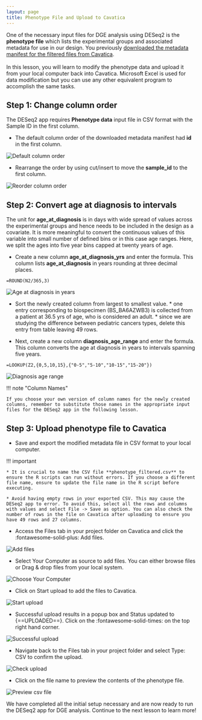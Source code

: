 ```yaml
---
layout: page
title: Phenotype File and Upload to Cavatica
---
```


One of the necessary input files for DGE analysis using DESeq2 is the **phenotype file** which lists the experimental groups and associated metadata for use in our design. You previously [downloaded the metadata manifest for the filtered files from Cavatica](./rna_seq_4.md#step-3-create-tags-download-filtered-dataset). </br></br>
In this lesson, you will learn to modify the phenotype data and upload it from your local computer back into Cavatica. Microsoft Excel is used for data modification but you can use any other equivalent program to accomplish the same tasks.

## Step 1: Change column order

The DESeq2 app requires **Phenotype data** input file in CSV format with the Sample ID in the first column.

* The default column order of the downloaded metadata manifest had **id** in the first column.

![Default column order](../rna-seq-images/rna-seq-6-1.png "Default column order")

* Rearrange the order by using cut/insert to move the **sample_id** to the first column.

![Reorder column order](../rna-seq-images/rna-seq-6-2.png "Reorder column order")

## Step 2: Convert age at diagnosis to intervals

The unit for  **age_at_diagnosis** is in days with wide spread of values across the experimental groups and hence needs to be included in the design as a covariate. It is more meaningful to convert the continuous values of this variable into small number of defined bins or in this case age ranges. Here, we split the ages into five year bins capped at twenty years of age.

* Create a new column **age_at_diagnosis_yrs** and enter the formula. This column lists **age_at_diagnosis** in years rounding at three decimal places.

```
=ROUND(N2/365,3)
```

![Age at diagnosis in years](../rna-seq-images/rna-seq-6-3.png "Age at diagnosis in years")

* Sort the newly created column from largest to smallest value.
      * one entry corresponding to biospecimen (BS_BA6AZWB3) is collected from a patient at 36.5 yrs of age, who is considered an adult.
      * since we are studying the difference between pediatric cancers types, delete this entry from table leaving 49 rows.

* Next, create a new column **diagnosis_age_range** and enter the formula. This column converts the age at diagnosis in years to intervals spanning five years.

```
=LOOKUP(Z2,{0,5,10,15},{"0-5","5-10","10-15","15-20"})
```

![Diagnosis age range](../rna-seq-images/rna-seq-6-4.png "Diagnosis age range")

!!! note "Column Names"

    If you choose your own version of column names for the newly created columns, remember to substitute those names in the appropriate input files for the DESeq2 app in the following lesson.


## Step 3: Upload phenotype file to Cavatica  

* Save and export the modified metadata file in CSV format to your local computer.

!!! important

    * It is crucial to name the CSV file **phenotype_filtered.csv** to ensure the R scripts can run without errors. If you choose a different file name, ensure to update the file name in the R script before executing.

    * Avoid having empty rows in your exported CSV. This may cause the DESeq2 app to error. To avoid this, select all the rows and columns with values and select File -> Save as option. You can also check the number of rows in the file on Cavatica after uploading to ensure you have 49 rows and 27 columns.

* Access the <span class="highlight_txt">Files</span> tab in your project folder on Cavatica and click the <span class="highlight_txt">:fontawesome-solid-plus: Add files</span>.

![Add files](../rna-seq-images/rna-seq-6-5.png "Add files")

* Select <span class="highlight_txt">Your Computer</span> as source to add files. You can either browse files or Drag & drop files from your local system.

![Choose Your Computer](../rna-seq-images/rna-seq-6-6.png "Choose Your Computer")

* Click on <span class="highlight_txt">Start upload</span> to add the files to Cavatica.

![Start upload](../rna-seq-images/rna-seq-6-7.png "Start upload")

* Successful upload results in a popup box and Status updated to {==UPLOADED==}. Click on the <span class="highlight_txt">:fontawesome-solid-times:</span> on the top right hand corner.

![Successful upload](../rna-seq-images/rna-seq-6-8.png "Successful  upload")

* Navigate back to the <span class="highlight_txt">Files</span> tab in your project folder and select <span class="highlight_txt">Type: CSV</span> to confirm the upload.

![Check upload](../rna-seq-images/rna-seq-6-9.png "Check upload")

* Click on the file name to preview the contents of the phenotype file.

![Preview csv file](../rna-seq-images/rna-seq-6-10.png "Preview csv file")


We have completed all the initial setup necessary and are now ready to run the DESeq2 app for DGE analysis. Continue to the next lesson to learn more!
